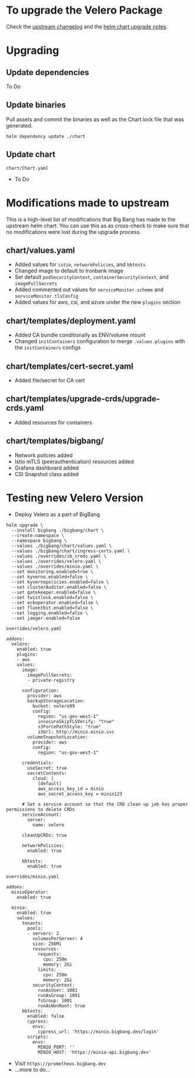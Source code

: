 # To upgrade the Velero Package

Check the [upstream changelog](url_needed) and the [helm chart upgrade notes](url_needed).

# Upgrading

## Update dependencies

To Do

## Update binaries

Pull assets and commit the binaries as well as the Chart.lock file that was generated.
```
helm dependency update ./chart
```

## Update chart

```chart/Chart.yaml```
- To Do

# Modifications made to upstream
This is a high-level list of modifications that Big Bang has made to the upstream helm chart. You can use this as as cross-check to make sure that no modifications were lost during the upgrade process.

## chart/values.yaml

- Added values for `istio`, `networkPolicies`, and `bbtests`
- Changed image to default to Ironbank image
- Set default `podSecurityContext`, `containerSecurityContext`,  and `imagePullSecrets`
- Added commented out values for `serviceMonitor.scheme` and `serviceMonitor.tlsConfig`
- Added values for aws, csi, and azure under the new `plugins` section

## chart/templates/deployment.yaml

- Added CA bundle conditionally as ENV/volume mount
- Changed `initContainers` configuration to merge `.values.plugins` with the `initContainers` configs

## chart/templates/cert-secret.yaml

- Added file/secret for CA cert

## chart/templates/upgrade-crds/upgrade-crds.yaml

- Added resources for containers

## chart/templates/bigbang/

- Network policies added
- Istio mTLS (peerauthentication) resources added
- Grafana dashboard added
- CSI Snapshot class added
# Testing new Velero Version

- Deploy Velero as a part of BigBang
```
helm upgrade \
  --install bigbang ./bigbang/chart \
  --create-namespace \
  --namespace bigbang \
  --values ./bigbang/chart/values.yaml \
  --values ./bigbang/chart/ingress-certs.yaml \
  --values ./overrides/ib_creds.yaml \
  --values ./overrides/velero.yaml \
  --values ./overrides/minio.yaml \
  --set monitoring.enabled=true \
  --set kyverno.enabled=false \
  --set kyvernopolicies.enabled=false \
  --set clusterAuditor.enabled=false \
  --set gatekeeper.enabled=false \
  --set twistlock.enabled=false \
  --set eckoperator.enabled=false \
  --set fluentbit.enabled=false \
  --set logging.enabled=false \
  --set jaeger.enabled=false
```
`overrides/velero.yaml`
```
addons:
  velero:
    enabled: true
    plugins:
    - aws
    values:
      image:
        imagePullSecrets:
        - private-registry

      configuration:
        provider: aws
        backupStorageLocation:
          bucket: velero99
          config:
            region: "us-gov-west-1"
            insecureSkipTLSVerify: "true"
            s3ForcePathStyle: "true"
            s3Url: http://minio.minio.svc
        volumeSnapshotLocation:
          provider: aws
          config:
            region: "us-gov-west-1"

      credentials:
        useSecret: true
        secretContents:
          cloud: |
            [default]
            aws_access_key_id = minio
            aws_secret_access_key = minio123

      # Set a service account so that the CRD clean up job has proper permissions to delete CRDs
      serviceAccount:
        server:
          name: velero

      cleanUpCRDs: true

      networkPolicies:
        enabled: true

      bbtests:
        enabled: true
```
`overrides/minio.yaml`
```
addons:
  minioOperator:
    enabled: true

  minio:
    enabled: true
    values:
      tenants:
        pools:
        - servers: 2
          volumesPerServer: 4
          size: 256Mi
          resources:
            requests:
              cpu: 250m
              memory: 2Gi
            limits:
              cpu: 250m
              memory: 2Gi
          securityContext:
            runAsUser: 1001
            runAsGroup: 1001
            fsGroup: 1001
            runAsNonRoot: true
      bbtests:
        enabled: false
        cypress:
          envs:
            cypress_url: 'https://minio.bigbang.dev/login'
        scripts:
          envs:
            MINIO_PORT: ''
            MINIO_HOST: 'https://minio-api.bigbang.dev'
```

- Visit `https://prometheus.bigbang.dev`
- ...more to do...

